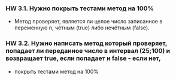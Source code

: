 ### HW 3.1. Нужно покрыть тестами метод на 100%
* Метод проверяет, является ли целое число записанное в переменную n, чётным (true) либо нечётным (false).


### HW 3.2. Нужно написать метод который проверяет, попадает ли переданное число в интервал (25;100) и возвращает true, если попадает и false - если нет,
* покрыть тестами метод на 100%